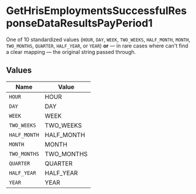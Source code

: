 # GetHrisEmploymentsSuccessfulResponseDataResultsPayPeriod1

One of 10 standardized values (`HOUR`, `DAY`, `WEEK`, `TWO_WEEKS`, `HALF_MONTH`, `MONTH`, `TWO_MONTHS`, `QUARTER`, `HALF_YEAR`, or `YEAR`) **or** — in rare cases where can't find a clear mapping — the original string passed through.


## Values

| Name         | Value        |
| ------------ | ------------ |
| `HOUR`       | HOUR         |
| `DAY`        | DAY          |
| `WEEK`       | WEEK         |
| `TWO_WEEKS`  | TWO_WEEKS    |
| `HALF_MONTH` | HALF_MONTH   |
| `MONTH`      | MONTH        |
| `TWO_MONTHS` | TWO_MONTHS   |
| `QUARTER`    | QUARTER      |
| `HALF_YEAR`  | HALF_YEAR    |
| `YEAR`       | YEAR         |
